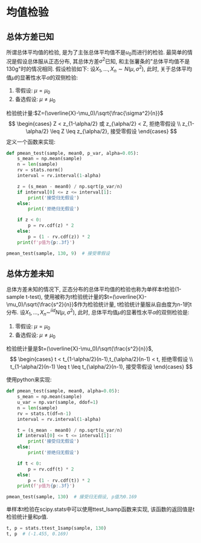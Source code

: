 # 均值检验
## 总体方差已知
所谓总体平均值的检验, 是为了主张总体平均值不是$u_0$而进行的检验. 最简单的情况是假设总体服从正态分布, 其总体方差$\sigma^2$已知, 和主张薯条的"总体平均值不是130g"时的情况相同. 假设检验如下:
设$X_1,...,X_n \sim N(\mu,\sigma^2)$, 此时, 关于总体平均值$\mu$的显著性水平$\alpha$的双侧检验:
1. 零假设: $\mu = \mu_0$
2. 备选假设: $\mu \neq \mu_0$

检验统计量:$Z=(\overline{X}-\mu_0)/\sqrt{\frac{\sigma^2}{n}}$
$$
\begin{cases}
	Z < z_{1-\alpha/2} 或 z_{\alpha/2} < Z, 拒绝零假设 \\
	z_{1-\alpha/2} \leq Z \leq z_{\alpha/2}, 接受零假设
\end{cases}
$$
定义一个函数来实现:
```python
def pmean_test(sample, mean0, p_var, alpha=0.05):
    s_mean = np.mean(sample)
    n = len(sample)
    rv = stats.norm()
    interval = rv.interval(1-alpha)

    z = (s_mean - mean0) / np.sqrt(p_var/n)
    if interval[0] <= z <= interval[1]:
        print('接受归无假设')
    else:
        print('拒绝归无假设')

    if z < 0:
        p = rv.cdf(z) * 2
    else:
        p = (1 - rv.cdf(z)) * 2
    print(f'p值为{p:.3f}')

pmean_test(sample, 130, 9)  # 接受零假设
```


## 总体方差未知
总体方差未知的情况下, 正态分布的总体平均值的检验也称为单样本t检验(1-sample t-test), 使用被称为t检验统计量的$t=(\overline{X}-\mu_0)/\sqrt{\frac{s^2}{n}}$作为检验统计量, t检验统计量服从自由度为n-1的t分布.
设$X_1,...,X_n \sim^{iid} N(\mu,\sigma^2)$, 此时, 总体平均值$\mu$的显著性水平$\alpha$的双侧检验是:
1. 零假设: $\mu = \mu_0$
2. 备选假设: $\mu \neq \mu_0$

检验统计量是$t=(\overline{X}-\mu_0)/\sqrt{\frac{s^2}{n}}$,
$$
\begin{cases}
	t < t_{1-\alpha/2}(n-1),t_{\alpha/2}(n-1) < t, 拒绝零假设 \\
	t_{1-\alpha/2}(n-1) \leq t \leq t_{\alpha/2}(n-1), 接受零假设
\end{cases}
$$

使用python来实现:
```python
def pmean_test(sample, mean0, alpha=0.05):
    s_mean = np.mean(sample)
    u_var = np.var(sample, ddof=1)
    n = len(sample)
    rv = stats.t(df=n-1)
    interval = rv.interval(1-alpha)

    t = (s_mean - mean0) / np.sqrt(u_var/n)
    if interval[0] <= t <= interval[1]:
        print('接受归无假设')
    else:
        print('拒绝归无假设')

    if t < 0:
        p = rv.cdf(t) * 2
    else:
        p = (1 - rv.cdf(t)) * 2
    print(f'p值为{p:.3f}')

pmean_test(sample, 130)  # 接受归无假设, p值为0.169
```
单样本t检验在scipy.stats中可以使用ttest_lsamp函数来实现, 该函数的返回值是t检验统计量和p值.
```python
t, p = stats.ttest_1samp(sample, 130)
t, p  # (-1.455, 0.169)
```